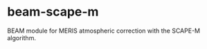 beam-scape-m
============

BEAM module for MERIS atmospheric correction with the SCAPE-M algorithm.
